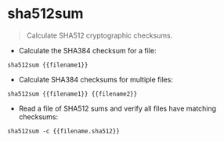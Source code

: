 # sha512sum

> Calculate SHA512 cryptographic checksums.

- Calculate the SHA384 checksum for a file:

`sha512sum {{filename1}}`

- Calculate SHA384 checksums for multiple files:

`sha512sum {{filename1}} {{filename2}}`

- Read a file of SHA512 sums and verify all files have matching checksums:

`sha512sum -c {{filename.sha512}}`
